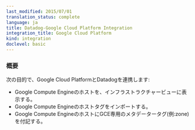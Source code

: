 ```yaml
---
last_modified: 2015/07/01
translation_status: complete
language: ja
title: Datadog-Google Cloud Platform Integration
integration_title: Google Cloud Platform
kind: integration
doclevel: basic
---
```


<!-- Connect to Google Cloud Platform to:

* See your Google Compute Engine hosts in the infrastructure overview
* Import your Google Compute Engine host tags
* Tag your Google Compute Engine hosts with additional compute-specific metadata (e.g. zone) -->


### 概要


次の目的で、Google Cloud PlatformとDatadogを連携します:

* Google Compute Engineのホストを、インフラストラクチャービューに表示する。
* Google Compute Engineのホストタグをインポートする。
* Google Compute EngineのホストにGCE専用のメタデータータグ(例:zone)を付記する。

